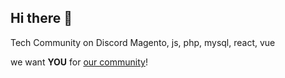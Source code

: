 ## Hi there 👋

Tech Community on Discord Magento, js, php, mysql, react, vue

we want **YOU** for [our community](https://discord.io/Discorgento)!
